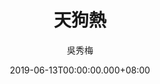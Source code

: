 ---
issue: 330
title: 天狗熱
author: 吳秀梅
language: 南四縣
date: 2019-06-13T00:00:00.000+08:00
topic: 抒懷
difficulty: 2
wikidata: Q98096218
wikidata_link: https://www.wikidata.org/wiki/Q98096218
author_wikidata_link: https://www.wikidata.org/wiki/Q98096267
author_wikidata: Q98096267
---